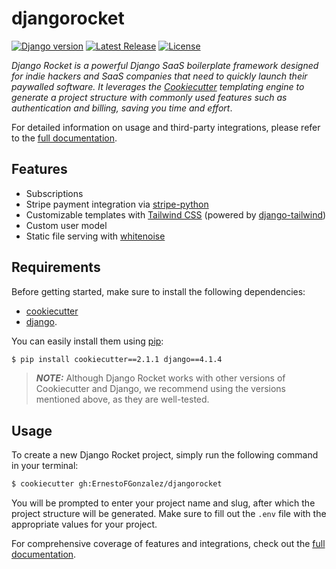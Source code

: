 # djangorocket

[![Django version](https://img.shields.io/badge/django-4.1.4-blue)](https://github.com/ErnestoFGonzalez/djangorocket)
[![Latest Release](https://img.shields.io/github/v/release/ErnestoFGonzalez/djangorocket)](https://github.com/ErnestoFGonzalez/djangorocket/releases)
[![License](https://img.shields.io/badge/license-Apache%202.0-blue.svg)](https://github.com/ErnestoFGonzalez/djangorocket/blob/main/LICENSE.md)

_Django Rocket is a powerful Django SaaS boilerplate framework designed for indie hackers and SaaS companies that need to quickly launch their paywalled software. It leverages the [Cookiecutter](https://github.com/cookiecutter/cookiecutter) templating engine to generate a project structure with commonly used features such as authentication and billing, saving you time and effort_.

For detailed information on usage and third-party integrations, please refer to the [full documentation](https://djangorocket.com).

## Features

- Subscriptions 
- Stripe payment integration via [stripe-python](https://github.com/stripe/stripe-python)
- Customizable templates with [Tailwind CSS](https://github.com/tailwindlabs/tailwindcss)   (powered by [django-tailwind](https://github.com/timonweb/django-tailwind))
- Custom user model
- Static file serving with [whitenoise](https://github.com/evansd/whitenoise)

## Requirements

Before getting started, make sure to install the following dependencies:
- [cookiecutter](https://github.com/cookiecutter/cookiecutter) 
- [django](https://github.com/django/django). 

You can easily install them using [pip](https://github.com/pypa/pip):

```bash
$ pip install cookiecutter==2.1.1 django==4.1.4
```

> **_NOTE:_** Although Django Rocket works with other versions of Cookiecutter and Django, we recommend using the versions mentioned above, as they are well-tested.

## Usage

To create a new Django Rocket project, simply run the following command in your terminal:

```bash
$ cookiecutter gh:ErnestoFGonzalez/djangorocket
```

You will be prompted to enter your project name and slug, after which the project structure will be generated. Make sure to fill out the `.env` file with the appropriate values for your project.

For comprehensive coverage of features and integrations, check out the [full documentation](https://djangorocket.com).
